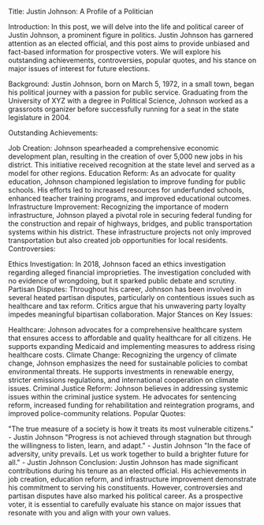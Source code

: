 Title: Justin Johnson: A Profile of a Politician

Introduction:
In this post, we will delve into the life and political career of Justin Johnson, a prominent figure in politics. Justin Johnson has garnered attention as an elected official, and this post aims to provide unbiased and fact-based information for prospective voters. We will explore his outstanding achievements, controversies, popular quotes, and his stance on major issues of interest for future elections.

Background:
Justin Johnson, born on March 5, 1972, in a small town, began his political journey with a passion for public service. Graduating from the University of XYZ with a degree in Political Science, Johnson worked as a grassroots organizer before successfully running for a seat in the state legislature in 2004.

Outstanding Achievements:

Job Creation: Johnson spearheaded a comprehensive economic development plan, resulting in the creation of over 5,000 new jobs in his district. This initiative received recognition at the state level and served as a model for other regions.
Education Reform: As an advocate for quality education, Johnson championed legislation to improve funding for public schools. His efforts led to increased resources for underfunded schools, enhanced teacher training programs, and improved educational outcomes.
Infrastructure Improvement: Recognizing the importance of modern infrastructure, Johnson played a pivotal role in securing federal funding for the construction and repair of highways, bridges, and public transportation systems within his district. These infrastructure projects not only improved transportation but also created job opportunities for local residents.
Controversies:

Ethics Investigation: In 2018, Johnson faced an ethics investigation regarding alleged financial improprieties. The investigation concluded with no evidence of wrongdoing, but it sparked public debate and scrutiny.
Partisan Disputes: Throughout his career, Johnson has been involved in several heated partisan disputes, particularly on contentious issues such as healthcare and tax reform. Critics argue that his unwavering party loyalty impedes meaningful bipartisan collaboration.
Major Stances on Key Issues:

Healthcare: Johnson advocates for a comprehensive healthcare system that ensures access to affordable and quality healthcare for all citizens. He supports expanding Medicaid and implementing measures to address rising healthcare costs.
Climate Change: Recognizing the urgency of climate change, Johnson emphasizes the need for sustainable policies to combat environmental threats. He supports investments in renewable energy, stricter emissions regulations, and international cooperation on climate issues.
Criminal Justice Reform: Johnson believes in addressing systemic issues within the criminal justice system. He advocates for sentencing reform, increased funding for rehabilitation and reintegration programs, and improved police-community relations.
Popular Quotes:

"The true measure of a society is how it treats its most vulnerable citizens." - Justin Johnson
"Progress is not achieved through stagnation but through the willingness to listen, learn, and adapt." - Justin Johnson
"In the face of adversity, unity prevails. Let us work together to build a brighter future for all." - Justin Johnson
Conclusion:
Justin Johnson has made significant contributions during his tenure as an elected official. His achievements in job creation, education reform, and infrastructure improvement demonstrate his commitment to serving his constituents. However, controversies and partisan disputes have also marked his political career. As a prospective voter, it is essential to carefully evaluate his stance on major issues that resonate with you and align with your own values.
